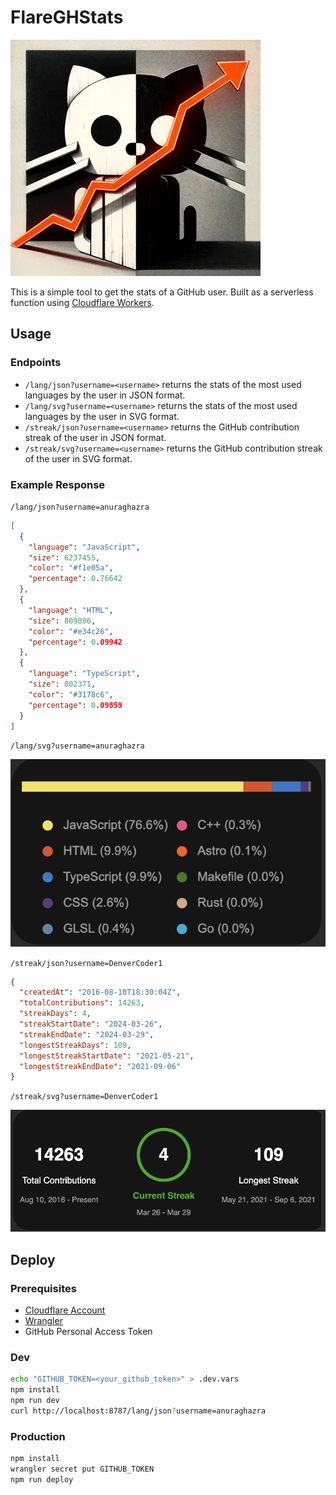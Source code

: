 # FlareGHStats

![logo](flareghstats_logo.webp)

This is a simple tool to get the stats of a GitHub user.
Built as a serverless function using [Cloudflare Workers](https://workers.cloudflare.com/).

## Usage

### Endpoints

- `/lang/json?username=<username>` returns the stats of the most used languages by the user in JSON format.
- `/lang/svg?username=<username>` returns the stats of the most used languages by the user in SVG format.
- `/streak/json?username=<username>` returns the GitHub contribution streak of the user in JSON format.
- `/streak/svg?username=<username>` returns the GitHub contribution streak of the user in SVG format.

### Example Response

`/lang/json?username=anuraghazra`

```json
[
  {
    "language": "JavaScript",
    "size": 6237455,
    "color": "#f1e05a",
    "percentage": 0.76642
  },
  {
    "language": "HTML",
    "size": 809096,
    "color": "#e34c26",
    "percentage": 0.09942
  },
  {
    "language": "TypeScript",
    "size": 802371,
    "color": "#3178c6",
    "percentage": 0.09859
  }
]
```

`/lang/svg?username=anuraghazra`

![Example SVG](./examplesvg.png)

`/streak/json?username=DenverCoder1`

```json
{
  "createdAt": "2016-08-10T18:30:04Z",
  "totalContributions": 14263,
  "streakDays": 4,
  "streakStartDate": "2024-03-26",
  "streakEndDate": "2024-03-29",
  "longestStreakDays": 109,
  "longestStreakStartDate": "2021-05-21",
  "longestStreakEndDate": "2021-09-06"
}
```

`/streak/svg?username=DenverCoder1`

![Example SVG](./examplestreak.png)

## Deploy

### Prerequisites

- [Cloudflare Account](https://dash.cloudflare.com/)
- [Wrangler](https://developers.cloudflare.com/workers/cli-wrangler/install-update)
- GitHub Personal Access Token

### Dev

```bash
echo "GITHUB_TOKEN=<your_github_token>" > .dev.vars
npm install
npm run dev
curl http://localhost:8787/lang/json?username=anuraghazra
```

### Production

```bash
npm install
wrangler secret put GITHUB_TOKEN
npm run deploy
```
